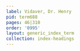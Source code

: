 ```yaml
---
label: Vidaver, Dr. Henry
pid: term688
pages: 46|310
order: '0995'
layout: generic_index_term
collection: index-headings
---
```

